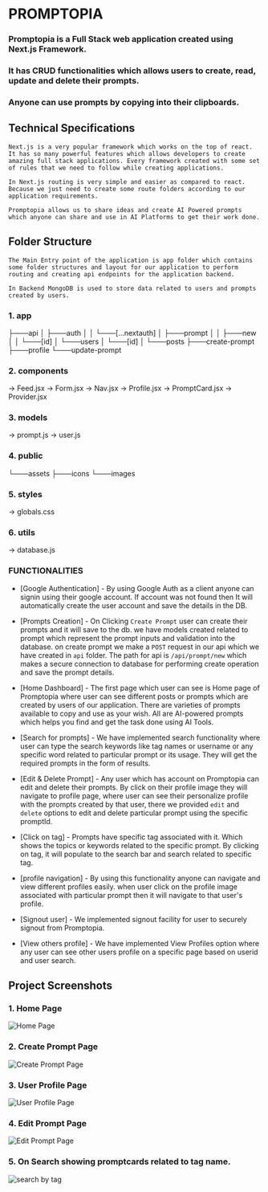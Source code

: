 # PROMPTOPIA

### Promptopia is a Full Stack web application created using Next.js Framework.

### It has CRUD functionalities which allows users to create, read, update and delete their prompts.

### Anyone can use prompts by copying into their clipboards.

## Technical Specifications

`Next.js is a very popular framework which works on the top of react. It has so many powerful features which allows developers to create amazing full stack applications. Every framework created with some set of rules that we need to follow while creating applications.`

`In Next.js routing is very simple and easier as compared to react. Because we just need to create some route folders according to our application requirements.`

`Promptopia allows us to share ideas and create AI Powered prompts which anyone can share and use in AI Platforms to get their work done.`

## Folder Structure

`The Main Entry point of the application is app folder which contains some folder structures and layout for our application to perform routing and creating api endpoints for the application backend.`

`In Backend MongoDB is used to store data related to users and prompts created by users.`

### 1. app

├───api
│ ├───auth
│ │ └───[...nextauth]
│ ├───prompt
│ │ ├───new
│ │ └───[id]
│ └───users
│ └───[id]
│ └───posts
├───create-prompt
├───profile
└───update-prompt

### 2. components

-> Feed.jsx
-> Form.jsx
-> Nav.jsx
-> Profile.jsx
-> PromptCard.jsx
-> Provider.jsx

### 3. models

-> prompt.js
-> user.js

### 4. public

└───assets
├───icons
└───images

### 5. styles

-> globals.css

### 6. utils

-> database.js

### FUNCTIONALITIES

- [Google Authentication] - By using Google Auth as a client anyone can signin using their google account.
  If account was not found then It will automatically create the user account and save the details in the DB.

- [Prompts Creation] - On Clicking `Create Prompt` user can create their prompts and it will save to the db.
  we have models created related to prompt which represent the prompt inputs and validation into the database.
  on create prompt we make a `POST` request in our api which we have created in `api` folder. The path for api is `/api/prompt/new` which makes a secure connection to database for performing create operation and save the prompt details.

- [Home Dashboard] - The first page which user can see is Home page of Promptopia where user can see different posts or prompts which are created by users of our application. There are varieties of prompts available to copy and use as your wish. All are AI-powered prompts which helps you find and get the task done using AI Tools.

- [Search for prompts] - We have implemented search functionality where user can type the search keywords like tag names or username or any specific word related to particular prompt or its usage. They will get the required prompts in the form of results.

- [Edit & Delete Prompt] - Any user which has account on Promptopia can edit and delete their prompts.
  By click on their profile image they will navigate to profile page, where user can see their personalize profile with the prompts created by that user, there we provided `edit` and `delete` options to edit and delete particular prompt using the specific promptId.

- [Click on tag] - Prompts have specific tag associated with it. Which shows the topics or keywords related to the specific prompt. By clicking on tag, it will populate to the search bar and search related to specific tag.

- [profile navigation] - By using this functionality anyone can navigate and view different profiles easily.
  when user click on the profile image associated with particular prompt then it will navigate to that user's profile.

- [Signout user] - We implemented signout facility for user to securely signout from Promptopia.

- [View others profile] - We have implemented View Profiles option where any user can see other users profile on a specific page based on userid and user search.


## Project Screenshots

### 1. Home Page

![Home Page](https://github.com/yogesh6260/promptopia/assets/75936948/5d0f8b52-dffe-448a-837d-333fd2ad45aa)

### 2. Create Prompt Page

![Create Prompt Page](https://github.com/yogesh6260/promptopia/assets/75936948/9d103456-bb6e-49de-a9b8-85fcc8fafeec)

### 3. User Profile Page

![User Profile Page](https://github.com/yogesh6260/promptopia/assets/75936948/cff86c83-bc05-40d0-ac11-6429e11ab601)

### 4. Edit Prompt Page

![Edit Prompt Page](https://github.com/yogesh6260/promptopia/assets/75936948/e10bf97c-838e-4cdc-9e50-0be33b4fdc5c)

### 5. On Search showing promptcards related to tag name.

![search by tag](https://github.com/yogesh6260/promptopia/assets/75936948/d8f9116b-6656-42c7-9184-0193f3f756df)



